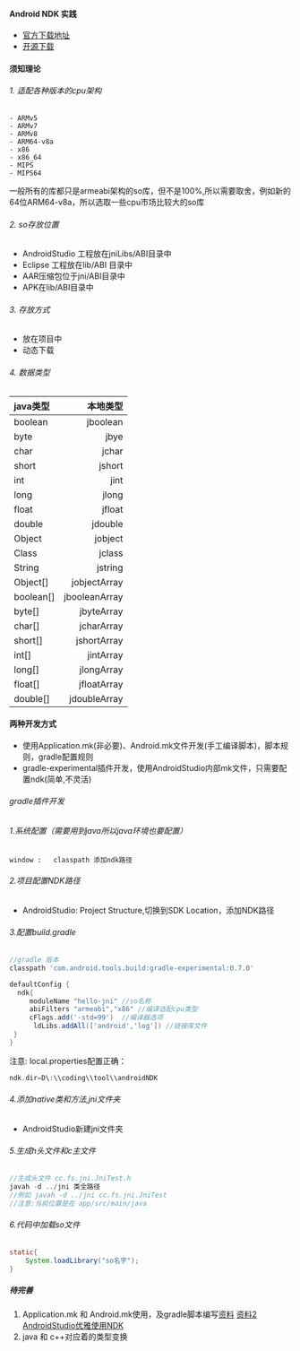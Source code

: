 #### Android NDK 实践
- [官方下载地址](https://developer.android.com/ndk/downloads/index.html)
- [开源下载](https://github.com/inferjay/AndroidDevTools)


#### 须知理论

###### 1. 适配各种版本的cpu架构
```
- ARMv5
- ARMv7
- ARMv8
- ARM64-v8a
- x86
- x86_64
- MIPS
- MIPS64
```

一般所有的库都只是armeabi架构的so库，但不是100%,所以需要取舍，例如新的64位ARM64-v8a，所以选取一些cpu市场比较大的so库

###### 2. so存放位置
- AndroidStudio 工程放在jniLibs/ABI目录中
- Eclipse 工程放在lib/ABI 目录中
- AAR压缩包位于jni/ABI目录中
- APK在lib/ABI目录中

###### 3. 存放方式
 - 放在项目中
 - 动态下载

###### 4. 数据类型

|	 java类型       |	本地类型		    |
|  :--------      |    ----------: |
|    boolean    	|    jboolean 	 |
|     byte        |       jbye		 |
|     char        |       jchar		 |
|     short       |      jshort		 |   
|      int        |        jint		 |
|     long        |       jlong		 |
|     float       |       jfloat	 |
|     double      |      jdouble	 |
|     Object      |      jobject	 |
|     Class       |       jclass	 |
|    String       |      jstring	 |
|    Object[] 		|  jobjectArray	 |
|    boolean[]	  | jbooleanArray  |
|     byte[]      |   jbyteArray	 |
|     char[]      |   jcharArray	 |
|     short[]     |   jshortArray	 |
|      int[]      |   jintArray 	 |
|     long[]      |   jlongArray	 |
|     float[]     |   jfloatArray	 |
|     double[]    |  jdoubleArray	 |



#### 两种开发方式
- 使用Application.mk(非必要)、Android.mk文件开发(手工编译脚本)，脚本规则，gradle配置规则
- gradle-experimental插件开发，使用AndroidStudio内部mk文件，只需要配置ndk(简单,不灵活)

###### gradle插件开发
###### 1.系统配置（需要用到java所以java环境也要配置）
```
window :   classpath 添加ndk路径
```

###### 2.项目配置NDK路径
- AndroidStudio: Project Structure,切换到SDK Location，添加NDK路径

###### 3.配置build.gradle

```gradle
//gradle 版本
classpath 'com.android.tools.build:gradle-experimental:0.7.0'

defaultConfig {
  ndk{
     moduleName "hello-jni" //so名称
     abiFilters "armeabi","x86" //编译适配cpu类型
     cFlags.add('-std=99')  //编译器选项
      ldLibs.addAll(['android','log']) //链接库文件
 }
}
```
注意: local.properties配置正确：

```gradle
ndk.dir=D\:\\coding\\tool\\androidNDK
```

###### 4.添加native类和方法,jni文件夹
- AndroidStudio新建jni文件夹

###### 5.生成h头文件和c主文件
```java
//生成头文件 cc.fs.jni.JniTest.h
javah -d ../jni 类全路径
//例如 javah -d ../jni cc.fs.jni.JniTest
//注意:当前位置是在 app/src/main/java
```

###### 6.代码中加载so文件
```java
static{
    System.loadLibrary("so名字");
}
```

##### 待完善
1. Application.mk 和 Android.mk使用，及gradle脚本编写[资料](https://www.crystax.net/cn/blog/3) [资料2](http://gold.xitu.io/entry/57086e1fa34131004c0b13d5)
[AndroidStudio优雅使用NDK](http://blog.majiajie.me/2016/03/27/%E5%A6%82%E4%BD%95%E4%BC%98%E9%9B%85%E5%9C%B0%E4%BD%BF%E7%94%A8NDK/)
2. java 和 c++对应着的类型变换

